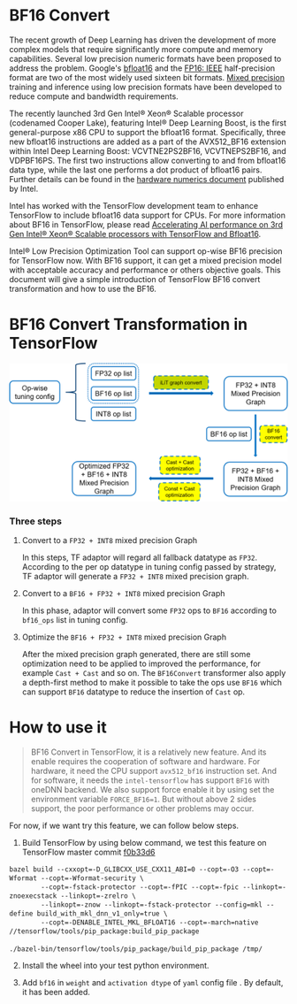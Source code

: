 BF16 Convert
=========================================

The recent growth of Deep Learning has driven the development of more complex models that require significantly more compute and memory capabilities. Several low precision numeric formats have been proposed to address the problem. Google's [bfloat16](https://cloud.google.com/tpu/docs/bfloat16) and the [FP16: IEEE](https://en.wikipedia.org/wiki/Half-precision_floating-point_format) half-precision format are two of the most widely used sixteen bit formats. [Mixed precision](https://arxiv.org/abs/1710.03740) training and inference using low precision formats have been developed to reduce compute and bandwidth requirements.

The recently launched 3rd Gen Intel® Xeon® Scalable processor (codenamed Cooper Lake), featuring Intel® Deep Learning Boost, is the first general-purpose x86 CPU to support the bfloat16 format. Specifically, three new bfloat16 instructions are added as a part of the AVX512_BF16 extension within Intel Deep Learning Boost: VCVTNE2PS2BF16, VCVTNEPS2BF16, and VDPBF16PS. The first two instructions allow converting to and from bfloat16 data type, while the last one performs a dot product of bfloat16 pairs. Further details can be found in the [hardware numerics document](https://software.intel.com/content/www/us/en/develop/download/bfloat16-hardware-numerics-definition.html) published by Intel.

Intel has worked with the TensorFlow development team to enhance TensorFlow to include bfloat16 data support for CPUs. For more information about BF16 in TensorFlow, please read [Accelerating AI performance on 3rd Gen Intel® Xeon® Scalable processors with TensorFlow and Bfloat16](https://blog.tensorflow.org/2020/06/accelerating-ai-performance-on-3rd-gen-processors-with-tensorflow-bfloat16.html).

Intel® Low Precision Optimization Tool can support op-wise BF16 precision for TensorFlow now. With BF16 support, it can get a mixed precision model with acceptable accuracy and performance or others objective goals. This document will give a simple introduction of TensorFlow BF16 convert transformation and how to use the BF16.

# BF16 Convert Transformation in TensorFlow

<div align="left">
  <img src="imgs/bf16_convert_tf.png" width="700px" />
</div>

### Three steps

1. Convert to a `FP32 + INT8` mixed precision Graph

   In this steps, TF adaptor will regard all fallback datatype as `FP32`. According to the per op datatype in tuning config passed by strategy, TF adaptor will generate a `FP32 + INT8` mixed precision graph.

2. Convert to a `BF16 + FP32 + INT8` mixed precision Graph

   In this phase, adaptor will convert some `FP32` ops to `BF16` according to `bf16_ops` list in tuning config.

3. Optimize the `BF16 + FP32 + INT8` mixed precision Graph
   
   After the mixed precision graph generated, there are still some optimization need to be applied to improved the performance, for example `Cast + Cast` and so on. The `BF16Convert` transformer also apply a depth-first method to make it possible to take the ops use `BF16` which can support `BF16` datatype to reduce the insertion of `Cast` op.

# How to use it

> BF16 Convert in TensorFlow, it is a relatively new feature. And its enable requires the cooperation of software and hardware. For hardware, it need the CPU support `avx512_bf16` instruction set. And for software, it needs the `intel-tensorflow` has support `BF16` with oneDNN backend. We also support force enable it by using set the environment variable `FORCE_BF16=1`. But without above 2 sides support, the poor performance or other problems may occur.

 For now, if we want try this feature, we can follow below steps.

1. Build TensorFlow by using below command, we test this feature on TensorFlow master commit [f0b33d6](https://github.com/tensorflow/tensorflow/tree/f0b33d6feea2044ac0f9ccdd67f19ebc85adaab2)
```shell
bazel build --cxxopt=-D_GLIBCXX_USE_CXX11_ABI=0 --copt=-O3 --copt=-Wformat --copt=-Wformat-security \
        --copt=-fstack-protector --copt=-fPIC --copt=-fpic --linkopt=-znoexecstack --linkopt=-zrelro \
        --linkopt=-znow --linkopt=-fstack-protector --config=mkl --define build_with_mkl_dnn_v1_only=true \
        --copt=-DENABLE_INTEL_MKL_BFLOAT16 --copt=-march=native //tensorflow/tools/pip_package:build_pip_package

./bazel-bin/tensorflow/tools/pip_package/build_pip_package /tmp/
```

2. Install the wheel into your test python environment.

3. Add `bf16` in `weight` and `activation dtype` of `yaml` config file . By default, it has been added.
